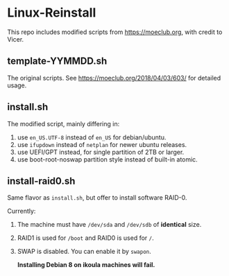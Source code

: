 # Linux-Reinstall

This repo includes modified scripts from <https://moeclub.org>, with credit to Vicer.

## template-YYMMDD.sh

The original scripts. See <https://moeclub.org/2018/04/03/603/> for detailed usage.

## install.sh

The modified script, mainly differing in:

1. use `en_US.UTF-8` instead of `en_US` for debian/ubuntu.
2. use `ifupdown` instead of `netplan` for newer ubuntu releases.
3. use UEFI/GPT instead, for single partition of 2TB or larger.
4. use boot-root-noswap partition style instead of built-in atomic.

## install-raid0.sh

Same flavor as `install.sh`, but offer to install software RAID-0.

Currently:

1. The machine must have `/dev/sda` and `/dev/sdb` of **identical** size.
2. RAID1 is used for `/boot` and RAID0 is used for `/`.
3. SWAP is disabled. You can enable it by `swapon`.

   **Installing Debian 8 on ikoula machines will fail.**

